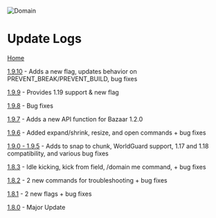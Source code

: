 ![Domain](https://torpkev.github.io/domain_docs/images/domain_alt_small.png)

# Update Logs

[Home](https://torpkev.github.io/domain_docs)

[1.9.10](https://torpkev.github.io/domain_docs/changelog/update1910) - Adds a new flag, updates behavior on PREVENT_BREAK/PREVENT_BUILD, bug fixes

[1.9.9](https://torpkev.github.io/domain_docs/changelog/update199) - Provides 1.19 support & new flag

[1.9.8](https://torpkev.github.io/domain_docs/changelog/update198) - Bug fixes

[1.9.7](https://torpkev.github.io/domain_docs/changelog/update197) - Adds a new API function for Bazaar 1.2.0

[1.9.6](https://torpkev.github.io/domain_docs/changelog/update196) - Added expand/shrink, resize, and open commands + bug fixes

[1.9.0 - 1.9.5](https://torpkev.github.io/domain_docs/changelog/update190_195) - Adds to snap to chunk, WorldGuard support, 1.17 and 1.18 compatibility, and various bug fixes

[1.8.3](https://torpkev.github.io/domain_docs/changelog/update183) - Idle kicking, kick from field, /domain me command, + bug fixes

[1.8.2](https://torpkev.github.io/domain_docs/changelog/update182) - 2 new commands for troubleshooting + bug fixes

[1.8.1](https://torpkev.github.io/domain_docs/changelog/update181) - 2 new flags + bug fixes

[1.8.0](https://torpkev.github.io/domain_docs/changelog/update180) - Major Update

